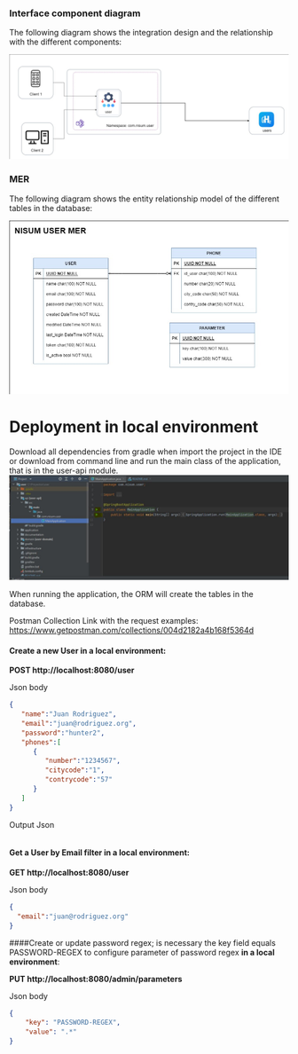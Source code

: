 ### **Interface component diagram**

The following diagram shows the integration design and the relationship with the different components:

![Diseño de Arquitectura](documentation/architecture-diagram.jpg)

### **MER**

The following diagram shows the entity relationship model of the different tables in the database:

![MER](documentation/users-MER.jpg)

# Deployment in local environment


Download all dependencies from gradle when import the project in the IDE or download from command line and run the main class of the application, that is in the user-api module.
![Main_Class](documentation/main-class.JPG)

When running the application, the ORM will create the tables in the database.

Postman Collection Link  with the request examples: https://www.getpostman.com/collections/004d2182a4b168f5364d

#### Create a new User **in a local environment**:

**POST http://localhost:8080/user**

Json body
```json
{
   "name":"Juan Rodriguez",
   "email":"juan@rodriguez.org",
   "password":"hunter2",
   "phones":[
      {
         "number":"1234567",
         "citycode":"1",
         "contrycode":"57"
      }
   ]
}
```

Output Json
```json

```

#### Get a User by Email filter **in a local environment**:

**GET http://localhost:8080/user**

Json body
```json
{
  "email":"juan@rodriguez.org"
}
```

####Create or update password regex; is necessary the key field equals PASSWORD-REGEX to configure parameter of password regex **in a local environment**:

**PUT http://localhost:8080/admin/parameters**

Json body
```json
{
    "key": "PASSWORD-REGEX",   
    "value": ".*"
}
```

